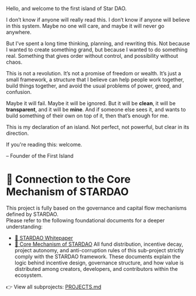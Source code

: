 Hello, and welcome to the first island of Star DAO.

I don’t know if anyone will really read this. I don’t know if anyone will believe in this system. Maybe no one will care, and maybe it will never go anywhere.

But I’ve spent a long time thinking, planning, and rewriting this. Not because I wanted to create something grand, but because I wanted to do something real. Something that gives order without control, and possibility without chaos.

This is not a revolution. It’s not a promise of freedom or wealth. It’s just a small framework, a structure that I believe can help people work together, build things together, and avoid the usual problems of power, greed, and confusion.

Maybe it will fail. Maybe it will be ignored. But it will be **clean**, it will be **transparent**, and it will be **mine**. And if someone else sees it, and wants to build something of their own on top of it, then that’s enough for me.

This is my declaration of an island. Not perfect, not powerful, but clear in its direction.

If you're reading this: welcome.

– Founder of the First Island

# 🔗 Connection to the Core Mechanism of STARDAO
This project is fully based on the governance and capital flow mechanisms defined by STARDAO.  
Please refer to the following foundational documents for a deeper understanding:

- [🌌 STARDAO Whitepaper](https://github.com/STARDAOLEADER-OH/STARDAO/blob/main/STARDAO-Whitepaper.md)  
- [🧭 Core Mechanism of STARDAO](https://github.com/STARDAOLEADER-OH/STARDAO/blob/main/CORE_MECHANISM.md)
All fund distribution, incentive decay, project autonomy, and anti-corruption rules of this sub-project strictly comply with the STARDAO framework.
These documents explain the logic behind incentive design, governance structure, and how value is distributed among creators, developers, and contributors within the ecosystem.

👉 View all subprojects: [PROJECTS.md](./PROJECTS.md)
